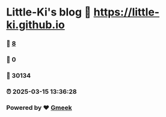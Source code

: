 # Little-Ki's blog :link: https://little-ki.github.io 
### :page_facing_up: [8](https://little-ki.github.io/tag.html) 
### :speech_balloon: 0 
### :hibiscus: 30134 
### :alarm_clock: 2025-03-15 13:36:28 
### Powered by :heart: [Gmeek](https://github.com/Meekdai/Gmeek)
